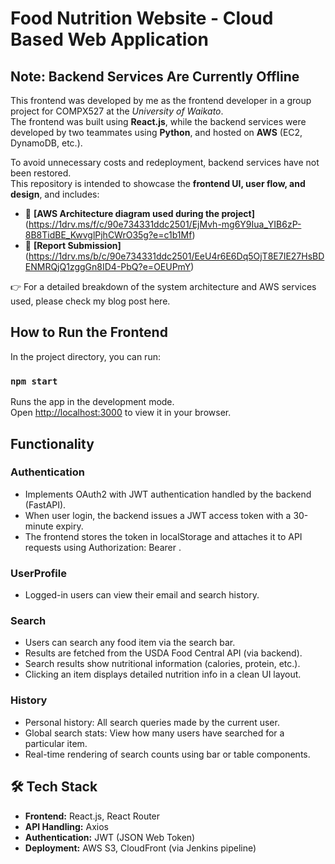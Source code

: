 #  Food Nutrition Website - Cloud Based Web Application 

## Note: Backend Services Are Currently Offline

This frontend was developed by me as the frontend developer in a group project for COMPX527 at the *University of Waikato*.  
The frontend was built using **React.js**, while the backend services were developed by two teammates using **Python**, and hosted on **AWS** (EC2, DynamoDB, etc.).

To avoid unnecessary costs and redeployment, backend services have not been restored.  
This repository is intended to showcase the **frontend UI, user flow, and design**, and includes:

- 🧱 **[AWS Architecture diagram used during the project]** (https://1drv.ms/f/c/90e734331ddc2501/EjMvh-mg6Y9Iua_YIB6zP-8B8TidBE_KwvglPjhCWrO35g?e=c1b1Mf)
- 🧠 **[Report Submission]** (https://1drv.ms/b/c/90e734331ddc2501/EeU4r6E6Dq5OjT8E7IE27HsBDENMRQjQ1zggGn8ID4-PbQ?e=OEUPmY)

👉 For a detailed breakdown of the system architecture and AWS services used, please check my blog post here.


## How to Run the Frontend 

In the project directory, you can run:

### `npm start`

Runs the app in the development mode.\
Open [http://localhost:3000](http://localhost:3000) to view it in your browser.

## Functionality

### Authentication
- Implements OAuth2 with JWT authentication handled by the backend (FastAPI).
- When user login, the backend issues a JWT access token with a 30-minute expiry.
- The frontend stores the token in localStorage and attaches it to API requests using Authorization: Bearer <token>.

### UserProfile
- Logged-in users can view their email and search history.

### Search
- Users can search any food item via the search bar.
- Results are fetched from the USDA Food Central API (via backend).
- Search results show nutritional information (calories, protein, etc.).
- Clicking an item displays detailed nutrition info in a clean UI layout.

### History
- Personal history: All search queries made by the current user.
- Global search stats: View how many users have searched for a particular item.
- Real-time rendering of search counts using bar or table components.

## 🛠 Tech Stack

- **Frontend:** React.js, React Router
- **API Handling:** Axios
- **Authentication:** JWT (JSON Web Token)
- **Deployment:** AWS S3, CloudFront (via Jenkins pipeline)










